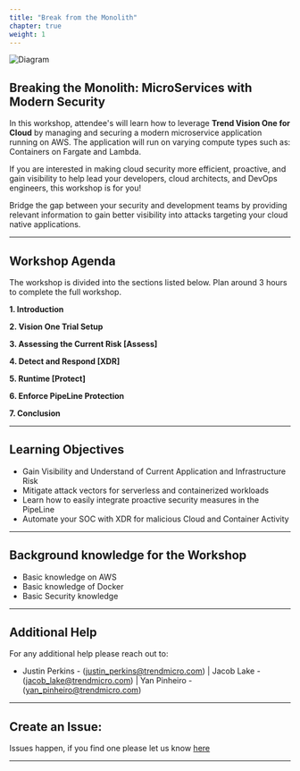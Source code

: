 ```yaml
---
title: "Break from the Monolith"
chapter: true
weight: 1
---
```


![Diagram](/images/Trend/TM_Logo_Large.png)

## Breaking the Monolith: MicroServices with Modern Security

In this workshop, attendee's will learn how to leverage **Trend Vision One for Cloud** by managing and securing a modern microservice application running on AWS. The application will run on varying compute types such as: Containers on Fargate and Lambda. 

If you are interested in making cloud security more efficient, proactive, and gain visibility to help lead your developers, cloud architects, and DevOps engineers, this workshop is for you!


Bridge the gap between your security and development teams by providing relevant information to gain better visibility into attacks targeting your cloud native applications.

 
--------

## Workshop Agenda 

The workshop is divided into the sections listed below. Plan around 3 hours to complete the full workshop.


<span style="color: #4e3eb1;"><i class='fas fa-check fa-xs'></i></span> <b> 1. Introduction</b> 

<span style="color: #4e3eb1;"><i class='fas fa-check fa-xs'></i></span> <b> 2. Vision One Trial Setup</b> 

<span style="color: #4e3eb1;"><i class='fas fa-check fa-xs'></i></span> <b> 3. Assessing the Current Risk [Assess]</b>

<span style="color: #4e3eb1;"><i class='fas fa-check fa-xs'></i></span> <b> 4. Detect and Respond [XDR]</b>

<span style="color: #4e3eb1;"><i class='fas fa-check fa-xs'></i></span> <b> 5. Runtime [Protect]</b>

<span style="color: #4e3eb1;"><i class='fas fa-check fa-xs'></i></span> <b> 6. Enforce PipeLine Protection</b>

<span style="color: #4e3eb1;"><i class='fas fa-check fa-xs'></i></span> <b> 7. Conclusion</b>


--------

## Learning Objectives
- Gain Visibility and Understand of Current Application and Infrastructure Risk
- Mitigate attack vectors for serverless and containerized workloads
- Learn how to easily integrate proactive security measures in the PipeLine
- Automate your SOC with XDR for malicious Cloud and Container Activity

--------


## Background knowledge for the Workshop
- Basic knowledge on AWS
- Basic knowledge of Docker
- Basic Security knowledge

--------

## Additional Help
For any additional help please reach out to: 

- Justin Perkins - (justin_perkins@trendmicro.com) | Jacob Lake - (jacob_lake@trendmicro.com) | Yan Pinheiro - (yan_pinheiro@trendmicro.com)

----

## Create an Issue:

Issues happen, if you find one please let us know [here](https://github.com/JustinDPerkins/Vision-One-Immersion/issues/new)

--------

